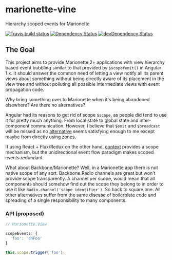 # marionette-vine

Hierarchy scoped events for Marionette

[![Travis build status](http://img.shields.io/travis/th3hunt/marionette-vine.svg?style=flat)](https://travis-ci.org/th3hunt/marionette-vine)
[![Dependency Status](https://david-dm.org/th3hunt/marionette-vine.svg)](https://david-dm.org/th3hunt/marionette-vine)
[![devDependency Status](https://david-dm.org/th3hunt/marionette-vine/dev-status.svg)](https://david-dm.org/th3hunt/marionette-vine#info=devDependencies)


## The Goal

This project aims to provide Marionette 2+ applications with view hierarchy based event bubbling similar to that provided by `$scope#emit()` in Angular 1.x. It should answer the common need of letting a view notify all its parent views about something without being directly aware of its placement in the view tree and without polluting all possible intermediate views with event propagation code. 


Why bring something over to Marionette when it's being abandoned elsewhere? Are there no alternatives?


Angular had its reasons to get rid of scope `$scope`, as people did tend to use it for pretty much anything. From local state to global state and inter-component communication. However, I believe that `$emit` and `$broadcast` will be missed as no [alternative](http://stackoverflow.com/questions/34700438/global-events-in-angular-2) seems satisfying enough to me except maybe from directly using [zones](https://github.com/angular/zone.js/).


If using React + Flux/Redux on the other hand, [context](https://facebook.github.io/react/docs/context.html) provides a scope mechanism, but the unidirectional event flow paradigm makes scoped events redundant.  


What about Backbone/Marionette? Well, in a Marionette app there is not native scope of any sort. Backbone.Radio channels are great but won't provide scope transparently. A channel per scope, would mean that all components should somehow find out the scope they belong to in order to use it like `Radio.channel('scope identifier')`. So back to square one. All other alternatives suffer from the same disease of boilerplate code and spreading of a single responsibility to many components.


### API (proposed)

```javascript
// Marionette.View

scopeEvents: {
  'foo': 'onFoo'
}

this.scope.trigger('foo');

```
